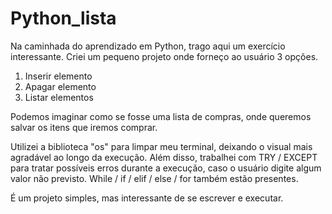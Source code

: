 # Python_lista
Na caminhada do aprendizado em Python, trago aqui um exercício interessante. 
Criei um pequeno projeto onde forneço ao usuário 3 opções. 

1. Inserir elemento
2. Apagar elemento
3. Listar elementos

Podemos imaginar como se fosse uma lista de compras, onde queremos salvar os itens que iremos comprar. 

Utilizei a biblioteca "os" para limpar meu terminal, deixando o visual mais agradável ao longo da execução. 
Além disso, trabalhei com TRY / EXCEPT para tratar possíveis erros durante a execução, caso o usuário digite algum valor não previsto.
While / if / elif / else / for também estão presentes.

É um projeto simples, mas interessante de se escrever e executar.
